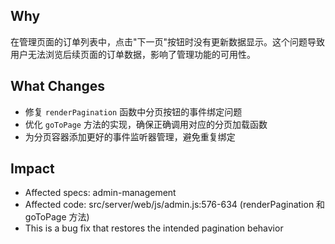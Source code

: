 ## Why
在管理页面的订单列表中，点击"下一页"按钮时没有更新数据显示。这个问题导致用户无法浏览后续页面的订单数据，影响了管理功能的可用性。

## What Changes
- 修复 `renderPagination` 函数中分页按钮的事件绑定问题
- 优化 `goToPage` 方法的实现，确保正确调用对应的分页加载函数
- 为分页容器添加更好的事件监听器管理，避免重复绑定

## Impact
- Affected specs: admin-management
- Affected code: src/server/web/js/admin.js:576-634 (renderPagination 和 goToPage 方法)
- This is a bug fix that restores the intended pagination behavior